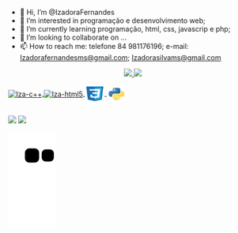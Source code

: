 - 👋 Hi, I’m @IzadoraFernandes
- 👀 I’m interested in programação e desenvolvimento web;
- 🌱 I’m currently learning programação, html, css, javascrip e php;
- 💞️ I’m looking to collaborate on ...
- 📫 How to reach me: telefone 84 981176196; e-mail: Izadorafernandesms@gmail.com; Izadorasilvams@gmail.com


<div align="center">
  <a href="https://github.com/IzadoraFernandes">
  <img height="180em" src="https://github-readme-stats.vercel.app/api?username=IzadoraFernandes&show_icons=true&theme=tokyonight&include_all_commits=true&count_private=true"/>
  <img height="180em" src="https://github-readme-stats.vercel.app/api/top-langs/?username=IzadoraFernandes&layout=compact&langs_count=7&theme=tokyonight"/>
</div>
<div style="display: inline_block"><br>
  <img align="center" alt="Iza-c++" height="30" width="40" src="https://cdn.jsdelivr.net/gh/devicons/devicon/icons/cplusplus/cplusplus-original.svg">
  <img align="center" alt="Iza-html5" height="30" width="40" src="https://cdn.jsdelivr.net/gh/devicons/devicon/icons/html5/html5-original.svg">
  <img align="center" alt="Iza-CSS" height="30" width="40" src="https://raw.githubusercontent.com/devicons/devicon/master/icons/css3/css3-original.svg">
  <img align="center" alt="Iza-Python" height="30" width="40" src="https://raw.githubusercontent.com/devicons/devicon/master/icons/python/python-original.svg">

  
  ##
 
<div> 
 
  <a href="https://www.instagram.com/izadora_fernandes18/" target="_blank"><img src="https://img.shields.io/badge/-Instagram-%23E4405F?style=for-the-badge&logo=instagram&logoColor=white" target="_blank"></a>
  <a href="https://github.com/IzadoraFernandes" target="_blank"><img src="https://img.shields.io/badge/-LinkedIn-%230077B5?style=for-the-badge&logo=linkedin&logoColor=white" target="_blank"></a> 
 
  ![Snake animation](https://github.com/rafaballerini/rafaballerini/blob/output/github-contribution-grid-snake.svg)
 
</div>
